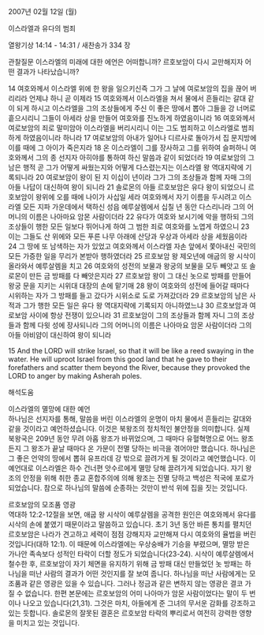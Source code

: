 2007년 02월 12일 (월)

이스라엘과 유다의 범죄



열왕기상 14:14 - 14:31 / 새찬송가 334 장


관찰질문
이스라엘의 미래에 대한 에언은 어떠합니까?
르호보암이 다시 교만해지자 어떤 결과가 나타났습니까?

14 여호와께서 이스라엘 위에 한 왕을 일으키신즉 그가 그 날에 여로보암의 집을 끊어 버리리라 언제냐 하니 곧 이제라 15 여호와께서 이스라엘을 쳐서 물에서 흔들리는 갈대 같이 되게 하시고 이스라엘을 그의 조상들에게 주신 이 좋은 땅에서 뽑아 그들을 강 너머로 흩으시리니 그들이 아세라 상을 만들어 여호와를 진노하게 하였음이니라 16 여호와께서 여로보암의 죄로 말미암아 이스라엘을 버리시리니 이는 그도 범죄하고 이스라엘로 범죄하게 하였음이니라 하니라 17 여로보암의 아내가 일어나 디르사로 돌아가서 집 문지방에 이를 때에 그 아이가 죽은지라 18 온 이스라엘이 그를 장사하고 그를 위하여 슬퍼하니 여호와께서 그의 종 선지자 아히야를 통하여 하신 말씀과 같이 되었더라 19 여로보암의 그 남은 행적 곧 그가 어떻게 싸웠는지와 어떻게 다스렸는지는 이스라엘 왕 역대지략에 기록되니라 20 여로보암이 왕이 된 지 이십이 년이라 그가 그의 조상들과 함께 자매 그의 아들 나답이 대신하여 왕이 되니라 
21 솔로몬의 아들 르호보암은 유다 왕이 되었으니 르호보암이 왕위에 오를 때에 나이가 사십일 세라 여호와께서 자기 이름을 두시려고 이스라엘 모든 지파 가운데에서 택하신 성읍 예루살렘에서 십칠 년 동안 다스리니라 그의 어머니의 이름은 나아마요 암몬 사람이더라 22 유다가 여호와 보시기에 악을 행하되 그의 조상들이 행한 모든 일보다 뛰어나게 하여 그 범한 죄로 여호와를 노엽게 하였으니 23 이는 그들도 산 위에와 모든 푸른 나무 아래에 산당과 우상과 아세라 상을 세웠음이라 24 그 땅에 또 남색하는 자가 있었고 여호와께서 이스라엘 자손 앞에서 쫓아내신 국민의 모든 가증한 일을 무리가 본받아 행하였더라 25 르호보암 왕 제오년에 애굽의 왕 시삭이 올라와서 예루살렘을 치고 26 여호와의 성전의 보물과 왕궁의 보물을 모두 빼앗고 또 솔로몬이 만든 금 방패를 다 빼앗은지라 27 르호보암 왕이 그 대신 놋으로 방패를 만들어 왕궁 문을 지키는 시위대 대장의 손에 맡기매 28 왕이 여호와의 성전에 들어갈 때마다 시위하는 자가 그 방패를 들고 갔다가 시위소로 도로 가져갔더라 29 르호보암의 남은 사적과 그가 행한 모든 일은 유다 왕 역대지략에 기록되지 아니하였느냐 30 르호보암과 여로보암 사이에 항상 전쟁이 있으니라 31 르호보암이 그의 조상들과 함께 자니 그의 조상들과 함께 다윗 성에 장사되니라 그의 어머니의 이름은 나아마요 암몬 사람이더라 그의 아들 아비얌이 대신하여 왕이 되니라 

15 And the LORD will strike Israel, so that it will be like a reed swaying in the water. He will uproot Israel from this good land that he gave to their forefathers and scatter them beyond the River, because they provoked the LORD to anger by making Asherah poles.

해석도움





이스라엘의 멸망에 대한 예언  
하나님은 선지자를 통해, 말씀을 버린 이스라엘의 운명이 마치 물에서 흔들리는 갈대와 같을 것이라고 예언하셨습니다. 이것은 북왕조의 정치적인 불안정을 의미합니다. 실제 북왕국은 209년 동안 무려 아홉 왕조가 바뀌었으며, 그 때마다 유혈혁명으로 어느 왕조든지 그 왕조가 끝날 때마다 온 가문이 전멸 당하는 비극을 겪어야만 했습니다. 하나님은 그 좋은 언약의 땅에서 뽑혀 유프라데 강 밖으로 끌려가게 될 것이라고 예언했습니다. 이 예언대로 이스라엘은 하수 건너편 앗수르에게 멸망 당해 끌려가게 되었습니다. 자기 왕조의 안정을 위해 취한 종교 혼합주의에 의해 왕조는 진멸 당하고 백성은 적국에 포로가 되었습니다. 참으로 하나님의 말씀에 순종하는 것만이 반석 위에 집을 짓는 것입니다.    

르호보암의 모조품 영광  
역대하 12:2-12절을 보면, 애굽 왕 시삭이 예루살렘을 공격한 원인은 여호와께서 유다를 시삭의 손에 붙였기 때문이라고 말씀하고 있습니다. 초기 3년 동안 바른 통치를 펼치던 르호보암은 나라가 견고하고 세력이 점점 강해지자 교만해져 다시 여호와의 율법을 버린 것입니다(대하 12:1). 이 때문에 이스라엘에는 우상숭배가 기승을 부렸으며, 멸망 받은 가나안 족속보다 성적인 타락이 더할 정도가 되었습니다(23-24). 시삭이 예루살렘에서 철수한 후, 르호보암이 자기 체면을 유지하기 위해 금 방패 대신 만들었던 놋 방패는 하나님을 떠난 사람의 결과가 어떤 것인지를 잘 보여 줍니다. 하나님을 떠난 사람에게는 모조품과 같은 영광은 있을 수 있습니다. 그러나 정금과 같은 변하지 않는 영광은 결코 가질 수 없습니다. 한편 본문에는 르호보암의 어미 나아마가 암몬 사람이었다는 말이 두 번이나 나오고 있습니다(21,31). 그것은 마치, 아들에게 준 그녀의 무서운 감화를 강조하고 있는 듯합니다. 솔로몬의 잘못된 결혼은 르호보암 타락의 뿌리로서 여전히 강력한 영향을 미치고 있는 것입니다.